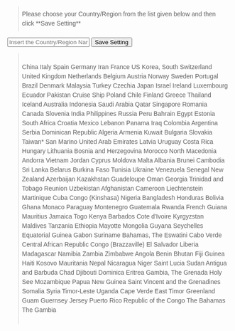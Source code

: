<style>
div.step
{
    background-color: #F8F8F8
}

blockquote{
    min-height : 1em;
    padding    : 0.5em;
    font       : 1em/150% sans-serif;
    position   : relative;
}

blockquote::before,
blockquote::after{
    position : absolute;
    height   : 1rem;
    font     : 6rem/100% Georgia, "Time New Roman", Times, serif;
}
</style>

<blockquote>Please choose your Country/Region from the list given below and then click **Save Setting**</blockquote>

<input type="text" name="country" id="country" required="required" placeholder="Insert the Country/Region Name from below">
<button type="button" onClick="doAction()" class="btn btn-success">Save Setting</button>

<script type="text/javascript">
function doAction(){
    var aTags = document.getElemensByTagName("code");
    var searchText="country";
    var found;

    for(var i=0;i<aTags.length;i++){
        if(aTags[i].textContent ==searchText){
            found=aTags[i];
            break;
        }
    }
    var country = document.getElementById("country").value;
    found.innerHTML=country;

}
</script>



>China
>Italy
>Spain
>Germany
>Iran
>France
>US
>Korea, South
>Switzerland
>United Kingdom
>Netherlands
>Belgium
>Austria
>Norway
>Sweden
>Portugal
>Brazil
>Denmark
>Malaysia
>Turkey
>Czechia
>Japan
>Israel
>Ireland
>Luxembourg
>Ecuador
>Pakistan
>Cruise Ship
>Poland
>Chile
>Finland
>Greece
>Thailand
>Iceland
>Australia
>Indonesia
>Saudi Arabia
>Qatar
>Singapore
>Romania
>Canada
>Slovenia
>India
>Philippines
>Russia
>Peru
>Bahrain
>Egypt
>Estonia
>South Africa
>Croatia
>Mexico
>Lebanon
>Panama
>Iraq
>Colombia
>Argentina
>Serbia
>Dominican Republic
>Algeria
>Armenia
>Kuwait
>Bulgaria
>Slovakia
>Taiwan*
>San Marino
>United Arab Emirates
>Latvia
>Uruguay
>Costa Rica
>Hungary
>Lithuania
>Bosnia and Herzegovina
>Morocco
>North Macedonia
>Andorra
>Vietnam
>Jordan
>Cyprus
>Moldova
>Malta
>Albania
>Brunei
>Cambodia
>Sri Lanka
>Belarus
>Burkina Faso
>Tunisia
>Ukraine
>Venezuela
>Senegal
>New Zealand
>Azerbaijan
>Kazakhstan
>Guadeloupe
>Oman
>Georgia
>Trinidad and Tobago
>Reunion
>Uzbekistan
>Afghanistan
>Cameroon
>Liechtenstein
>Martinique
>Cuba
>Congo (Kinshasa)
>Nigeria
>Bangladesh
>Honduras
>Bolivia
>Ghana
>Monaco
>Paraguay
>Montenegro
>Guatemala
>Rwanda
>French Guiana
>Mauritius
>Jamaica
>Togo
>Kenya
>Barbados
>Cote d'Ivoire
>Kyrgyzstan
>Maldives
>Tanzania
>Ethiopia
>Mayotte
>Mongolia
>Guyana
>Seychelles
>Equatorial Guinea
>Gabon
>Suriname
>Bahamas, The
>Eswatini
>Cabo Verde
>Central African Republic
>Congo (Brazzaville)
>El Salvador
>Liberia
>Madagascar
>Namibia
>Zambia
>Zimbabwe
>Angola
>Benin
>Bhutan
>Fiji
>Guinea
>Haiti
>Kosovo
>Mauritania
>Nepal
>Nicaragua
>Niger
>Saint Lucia
>Sudan
>Antigua and Barbuda
>Chad
>Djibouti
>Dominica
>Eritrea
>Gambia, The
>Grenada
>Holy See
>Mozambique
>Papua New Guinea
>Saint Vincent and the Grenadines
>Somalia
>Syria
>Timor-Leste
>Uganda
>Cape Verde
>East Timor
>Greenland
>Guam
>Guernsey
>Jersey
>Puerto Rico
>Republic of the Congo
>The Bahamas
>The Gambia
